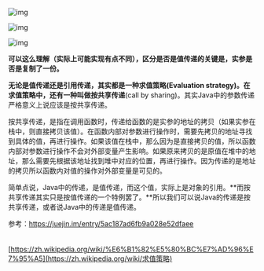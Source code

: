 ![img](img/Java中只有值传递/Java中只有值传递1.png)

![img](img/Java中只有值传递/Java中只有值传递2.png)

![img](img/Java中只有值传递/Java中只有值传递3.png)

**可以这么理解（实际上可能实现有点不同），区分是否是值传递的关键是，实参是否是复制了一份。**

**无论是值传递还是引用传递，其实都是一种求值策略(Evaluation strategy)。**在求值策略中，还有一种叫做按**共享传递**(call by sharing)。其实Java中的参数传递严格意义上说应该是按共享传递。

按共享传递，是指在调用函数时，传递给函数的是实参的地址的拷贝（如果实参在栈中，则直接拷贝该值）。在函数内部对参数进行操作时，需要先拷贝的地址寻找到具体的值，再进行操作。如果该值在栈中，那么因为是直接拷贝的值，所以函数内部对参数进行操作不会对外部变量产生影响。如果原来拷贝的是原值在堆中的地址，那么需要先根据该地址找到堆中对应的位置，再进行操作。因为传递的是地址的拷贝所以函数内对值的操作对外部变量是可见的。

简单点说，Java中的传递，是值传递，而这个值，实际上是对象的引用。**而按共享传递其实只是按值传递的一个特例罢了。**所以我们可以说Java的传递是按共享传递，或者说Java中的传递是值传递。



参考：https://juejin.im/entry/5ac187ad6fb9a028e52dfaee

　　　[https://zh.wikipedia.org/wiki/%E6%B1%82%E5%80%BC%E7%AD%96%E7%95%A5](https://zh.wikipedia.org/wiki/求值策略)